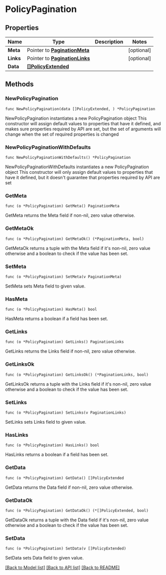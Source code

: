 # PolicyPagination

## Properties

Name | Type | Description | Notes
------------ | ------------- | ------------- | -------------
**Meta** | Pointer to [**PaginationMeta**](PaginationMeta.md) |  | [optional] 
**Links** | Pointer to [**PaginationLinks**](PaginationLinks.md) |  | [optional] 
**Data** | [**[]PolicyExtended**](PolicyExtended.md) |  | 

## Methods

### NewPolicyPagination

`func NewPolicyPagination(data []PolicyExtended, ) *PolicyPagination`

NewPolicyPagination instantiates a new PolicyPagination object
This constructor will assign default values to properties that have it defined,
and makes sure properties required by API are set, but the set of arguments
will change when the set of required properties is changed

### NewPolicyPaginationWithDefaults

`func NewPolicyPaginationWithDefaults() *PolicyPagination`

NewPolicyPaginationWithDefaults instantiates a new PolicyPagination object
This constructor will only assign default values to properties that have it defined,
but it doesn't guarantee that properties required by API are set

### GetMeta

`func (o *PolicyPagination) GetMeta() PaginationMeta`

GetMeta returns the Meta field if non-nil, zero value otherwise.

### GetMetaOk

`func (o *PolicyPagination) GetMetaOk() (*PaginationMeta, bool)`

GetMetaOk returns a tuple with the Meta field if it's non-nil, zero value otherwise
and a boolean to check if the value has been set.

### SetMeta

`func (o *PolicyPagination) SetMeta(v PaginationMeta)`

SetMeta sets Meta field to given value.

### HasMeta

`func (o *PolicyPagination) HasMeta() bool`

HasMeta returns a boolean if a field has been set.

### GetLinks

`func (o *PolicyPagination) GetLinks() PaginationLinks`

GetLinks returns the Links field if non-nil, zero value otherwise.

### GetLinksOk

`func (o *PolicyPagination) GetLinksOk() (*PaginationLinks, bool)`

GetLinksOk returns a tuple with the Links field if it's non-nil, zero value otherwise
and a boolean to check if the value has been set.

### SetLinks

`func (o *PolicyPagination) SetLinks(v PaginationLinks)`

SetLinks sets Links field to given value.

### HasLinks

`func (o *PolicyPagination) HasLinks() bool`

HasLinks returns a boolean if a field has been set.

### GetData

`func (o *PolicyPagination) GetData() []PolicyExtended`

GetData returns the Data field if non-nil, zero value otherwise.

### GetDataOk

`func (o *PolicyPagination) GetDataOk() (*[]PolicyExtended, bool)`

GetDataOk returns a tuple with the Data field if it's non-nil, zero value otherwise
and a boolean to check if the value has been set.

### SetData

`func (o *PolicyPagination) SetData(v []PolicyExtended)`

SetData sets Data field to given value.



[[Back to Model list]](../README.md#documentation-for-models) [[Back to API list]](../README.md#documentation-for-api-endpoints) [[Back to README]](../README.md)


